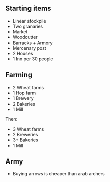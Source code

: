 ## Starting items

- Linear stockpile
- Two granaries
- Market
- Woodcutter
- Barracks + Armory
- Mercenary post
- 2 Houses
- 1 Inn per 30 people

## Farming

- 2 Wheat farms
- 1 Hop farm
- 1 Brewery
- 2 Bakeries
- 1 Mill

Then:

- 3 Wheat farms
- 2 Breweries
- 3+ Bakeries
- 1 Mill

## Army

- Buying arrows is cheaper than arab archers



